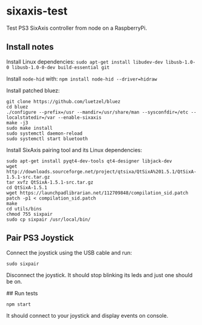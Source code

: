 # sixaxis-test
Test PS3 SixAxis controller from node on a RaspberryPi.

## Install notes

Install Linux dependencies:
`sudo apt-get install libudev-dev libusb-1.0-0 libusb-1.0-0-dev build-essential git`

Install `node-hid` with:
`npm install node-hid --driver=hidraw`

Install patched bluez:
```
git clone https://github.com/luetzel/bluez
cd bluez
./configure --prefix=/usr --mandir=/usr/share/man --sysconfdir=/etc --localstatedir=/var --enable-sixaxis 
make -j3
sudo make install
sudo systemctl daemon-reload
sudo systemctl start bluetooth
```

Install SixAxis pairing tool and its Linux dependencies:
```
sudo apt-get install pyqt4-dev-tools qt4-designer libjack-dev
wget http://downloads.sourceforge.net/project/qtsixa/QtSixA%201.5.1/QtSixA-1.5.1-src.tar.gz
tar xvfz QtSixA-1.5.1-src.tar.gz
cd QtSixA-1.5.1
wget https://launchpadlibrarian.net/112709848/compilation_sid.patch
patch -p1 < compilation_sid.patch
make
cd utils/bins
chmod 755 sixpair
sudo cp sixpair /usr/local/bin/
```

## Pair PS3 Joystick

Connect the joystick using the USB cable and run:

`sudo sixpair`

Disconnect the joystick.
It should stop blinking its leds and just one should be on.

## Run tests

`npm start`

It should connect to your joystick and display events on console.

